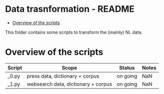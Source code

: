 Data trasnformation - README
============================

<!-- vim-markdown-toc GFM -->

* [Overview of the scripts](#overview-of-the-scripts)

<!-- vim-markdown-toc -->

This folder contains some scripts to transform the (mainly) NL data.

Overview of the scripts
=======================

| Script | Scope                               | Status   | Notes |
|--------|-------------------------------------|----------|-------|
| _0.py  | press data, dictionary + corpus     | on going | NaN   |
| _1.py  | websearch data, dictionary + corpus | on going | NaN   |

